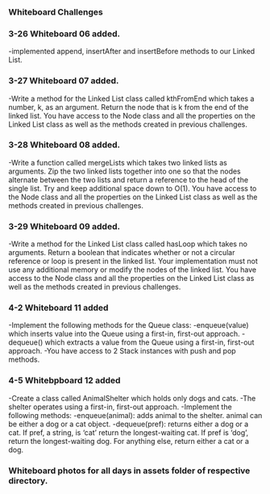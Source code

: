 ### Whiteboard Challenges

### 3-26 Whiteboard 06 added.
-implemented append, insertAfter and insertBefore methods to our Linked List.

### 3-27 Whiteboard 07 added.
-Write a method for the Linked List class called kthFromEnd which takes a number, k, as an argument. Return the node that is k from the end of the linked list. You have access to the Node class and all the properties on the Linked List class as well as the methods created in previous challenges. ​

### 3-28 Whiteboard 08 added.
-Write a function called mergeLists which takes two linked lists as arguments. Zip the two linked lists together into one so that the nodes alternate between the two lists and return a reference to the head of the single list. Try and keep additional space down to O(1). You have access to the Node class and all the properties on the Linked List class as well as the methods created in previous challenges.

### 3-29 Whiteboard 09 added.
-Write a method for the Linked List class called hasLoop which takes no arguments. Return a boolean that indicates whether or not a circular reference or loop is present in the linked list. Your implementation must not use any additional memory or modify the nodes of the linked list. You have access to the Node class and all the properties on the Linked List class as well as the methods created in previous challenges.


### 4-2 Whiteboard 11 added
-Implement the following methods for the Queue class:
    -enqueue(value) which inserts value into the Queue using a first-in, first-out approach.
    -dequeue() which extracts a value from the Queue using a first-in, first-out approach.
-You have access to 2 Stack instances with push and pop methods.

### 4-5 Whitebpboard 12 added
-Create a class called AnimalShelter which holds only dogs and cats. -The shelter operates using a first-in, first-out approach.
-Implement the following methods:
-enqueue(animal): adds animal to the shelter. animal can be either a dog or a cat object.
-dequeue(pref): returns either a dog or a cat. If pref, a string, is ‘cat’ return the longest-waiting cat. If pref is ‘dog’, return the longest-waiting dog. For anything else, return either a cat or a dog.

### Whiteboard photos for all days in assets folder of respective directory.
